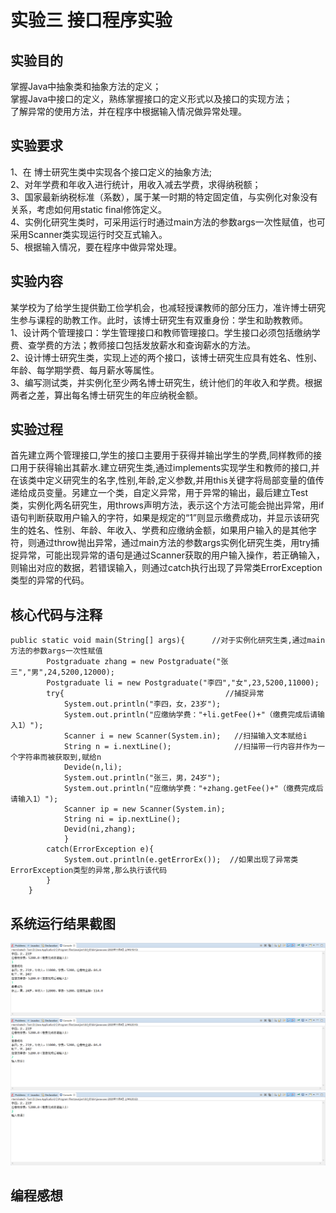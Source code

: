 # 实验三 接口程序实验  
## 实验目的  
掌握Java中抽象类和抽象方法的定义；  
掌握Java中接口的定义，熟练掌握接口的定义形式以及接口的实现方法；  
了解异常的使用方法，并在程序中根据输入情况做异常处理。
## 实验要求  
1、在 博士研究生类中实现各个接口定义的抽象方法;  
2、对年学费和年收入进行统计，用收入减去学费，求得纳税额；  
3、国家最新纳税标准（系数），属于某一时期的特定固定值，与实例化对象没有关系，考虑如何用static  final修饰定义。  
4、实例化研究生类时，可采用运行时通过main方法的参数args一次性赋值，也可采用Scanner类实现运行时交互式输入。  
5、根据输入情况，要在程序中做异常处理。
##  实验内容  
某学校为了给学生提供勤工俭学机会，也减轻授课教师的部分压力，准许博士研究生参与课程的助教工作。此时，该博士研究生有双重身份：学生和助教教师。  
1、设计两个管理接口：学生管理接口和教师管理接口。学生接口必须包括缴纳学费、查学费的方法；教师接口包括发放薪水和查询薪水的方法。  
2、设计博士研究生类，实现上述的两个接口，该博士研究生应具有姓名、性别、年龄、每学期学费、每月薪水等属性。  
3、编写测试类，并实例化至少两名博士研究生，统计他们的年收入和学费。根据两者之差，算出每名博士研究生的年应纳税金额。  
## 实验过程  
首先建立两个管理接口,学生的接口主要用于获得并输出学生的学费,同样教师的接口用于获得输出其薪水.建立研究生类,通过implements实现学生和教师的接口,并在该类中定义研究生的名字,性别,年龄,定义参数,并用this关键字将局部变量的值传递给成员变量。另建立一个类，自定义异常，用于异常的输出，最后建立Test类，实例化两名研究生，用throws声明方法，表示这个方法可能会抛出异常，用if语句判断获取用户输入的字符，如果是规定的“1”则显示缴费成功，并显示该研究生的姓名、性别、年龄、年收入、学费和应缴纳金额，如果用户输入的是其他字符，则通过throw抛出异常，通过main方法的参数args实例化研究生类，用try捕捉异常，可能出现异常的语句是通过Scanner获取的用户输入操作，若正确输入，则输出对应的数据，若错误输入，则通过catch执行出现了异常类ErrorException类型的异常的代码。
## 核心代码与注释  
```
public static void main(String[] args){      //对于实例化研究生类,通过main方法的参数args一次性赋值
		Postgraduate zhang = new Postgraduate("张三","男",24,5200,12000);
		Postgraduate li = new Postgraduate("李四","女",23,5200,11000);
		try{                                    //捕捉异常
			System.out.println("李四，女，23岁");
			System.out.println("应缴纳学费："+li.getFee()+"（缴费完成后请输入1）");
			Scanner i = new Scanner(System.in);   //扫描输入文本赋给i
			String n = i.nextLine();              //扫描带一行内容并作为一个字符串而被获取到,赋给n
			Devide(n,li);
			System.out.println("张三，男，24岁");
			System.out.println("应缴纳学费："+zhang.getFee()+"（缴费完成后请输入1）");
			Scanner ip = new Scanner(System.in);
			String ni = ip.nextLine();
			Devid(ni,zhang);
			}
		catch(ErrorException e){
			System.out.println(e.getErrorEx());  //如果出现了异常类ErrorException类型的异常,那么执行该代码
		}
	}
  ```
## 系统运行结果截图 
![](https://github.com/zhangxinyu2019310185/Exp3/blob/main/11.png)
![](https://github.com/zhangxinyu2019310185/Exp3/blob/main/12.png)
![](https://github.com/zhangxinyu2019310185/Exp3/blob/main/2.png)
## 编程感想
